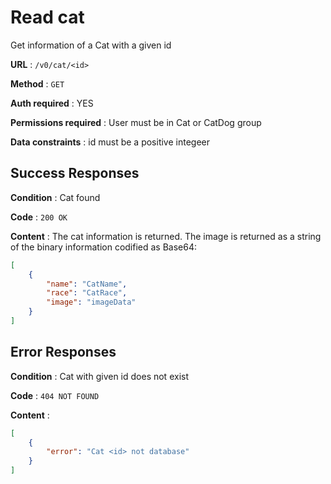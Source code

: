 # Read cat

Get information of a Cat with a given id

**URL** : `/v0/cat/<id>`

**Method** : `GET`

**Auth required** : YES

**Permissions required** : User must be in Cat or CatDog group

**Data constraints** : id must be a positive integeer

## Success Responses

**Condition** : Cat found

**Code** : `200 OK`

**Content** : The cat information is returned. The image is returned as a string of the binary information codified as Base64:

```json
[
    {
        "name": "CatName",
        "race": "CatRace",
        "image": "imageData"
    }
]
```

## Error Responses

**Condition** : Cat with given id does not exist 

**Code** : `404 NOT FOUND`

**Content** : 
```json
[
    {
        "error": "Cat <id> not database"
    }
]
````